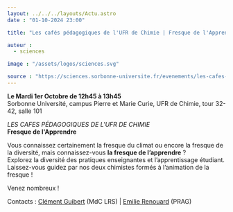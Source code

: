 ```yaml
---
layout: ../../../layouts/Actu.astro
date : "01-10-2024 23:00"

title: "Les cafés pédagogiques de l'UFR de Chimie | Fresque de l'Apprendre"

auteur :
  - sciences

image : "/assets/logos/sciences.svg"

source : "https://sciences.sorbonne-universite.fr/evenements/les-cafes-pedagogiques-de-lufr-de-chimie-fresque-de-lapprendre"
---
```


__Le Mardi 1er Octobre de 12h45 à 13h45__  
Sorbonne Université, campus Pierre et Marie Curie, UFR de Chimie, tour 32-42, salle 101

*LES CAFES PÉDAGOGIQUES DE L'UFR DE CHIMIE*  
__Fresque de l'Apprendre__

Vous connaissez certainement la fresque du climat ou encore la fresque de la diversité, mais connaissez-vous __la fresque de l’apprendre__ ?  
Explorez la diversité des pratiques enseignantes et l’apprentissage étudiant.  
Laissez-vous guidez par nos deux chimistes formés à l’animation de la fresque !

Venez nombreux !

Contacts : [Clément Guibert](clement.guibert@sorbonne-universite.fr) (MdC LRS) | [Emilie Renouard](emilie.renouard@sorbonne-universite.fr) (PRAG)